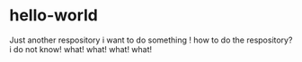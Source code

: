 # hello-world
Just another respository
i want to do something !
how to do the respository?
i do not know!
what!
what!
what!
what!
